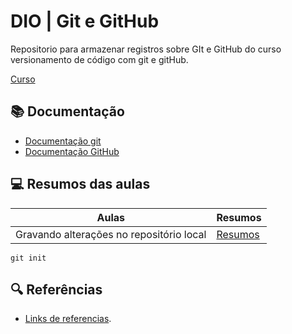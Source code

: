 
# DIO | Git e GitHub

Repositorio para armazenar registros sobre GIt e GitHub do curso versionamento de código com git e gitHub.

[Curso](https://web.dio.me/track/71477949-f762-43c6-9bf2-9cf3d7f61d4a)

## 📚 Documentação
- [Documentação git](https://git-scm.com/doc)
- [Documentação GitHub](https://docs.github.com/pt)

## 💻 Resumos das aulas

| Aulas | Resumos|
|-------|--------|
|Gravando alterações no repositório local| [Resumos]() |

~~~
git init
~~~

## 🔍 Referências
- [Links de referencias]().